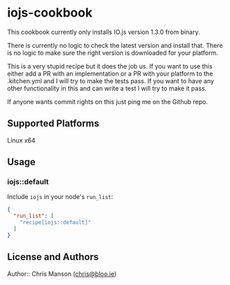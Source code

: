 # iojs-cookbook

This cookbook currently only installs IO.js version 1.3.0 from binary.

There is currently no logic to check the latest version and install that.
There is no logic to make sure the right version is downloaded for your platform.

This is a very stupid recipe but it does the job us. If you want to use this either add a PR with an implementation or a PR with your platform to the .kitchen.yml and I will try to make the tests pass. If you want to have any other functionality in this and can write a test I will try to make it pass.

If anyone wants commit rights on this just ping me on the Github repo.

## Supported Platforms

Linux x64

## Usage

### iojs::default

Include `iojs` in your node's `run_list`:

```json
{
  "run_list": [
    "recipe[iojs::default]"
  ]
}
```

## License and Authors

Author:: Chris Manson (chris@bloo.ie)
